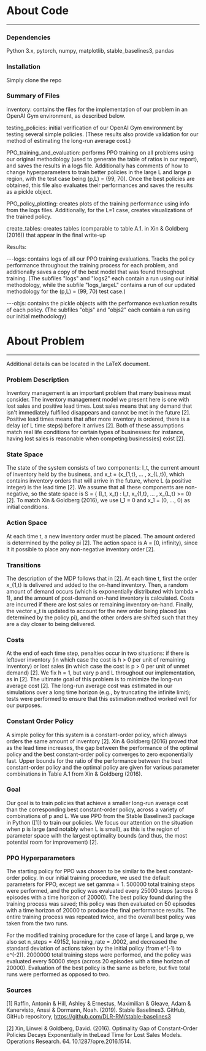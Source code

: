 # About Code
-------------
### Dependencies
Python 3.x, pytorch, numpy, matplotlib, stable_baselines3, pandas

### Installation
Simply clone the repo

### Summary of Files

inventory: contains the files for the implementation of our problem in an OpenAI Gym environment, as described below.

testing_policies: initial verification of our OpenAI Gym environment by testing several simple policies. (These results also provide validation for our method of estimating the long-run average cost.)

PPO_training_and_evaluation: performs PPO training on all problems using our original methodology (used to generate the table of ratios in our report), and saves the results in a logs file. Additionally has comments of how to change hyperparameters to train better policies in the large L and large p region, with the test case being (p,L) = (99, 70). Once the best policies are obtained, this file also evaluates their performances and saves the results as a pickle object.

PPO_policy_plotting: creates plots of the training performance using info from the logs files. Additionally, for the L=1 case, creates visualizations of the trained policy.

create_tables: creates tables (comparable to table A.1. in Xin & Goldberg (2016)) that appear in the final write-up

Results:

---logs: contains logs of all our PPO training evaluations. Tracks the policy performance throughout the training process for each problem,      and additionally saves a copy of  the best model that was found throughout training. (The subfiles "logs" and "logs2" each contain a run      using our initial methodology, while the subfile "logs_largeL"      contains a run of our updated methodology for the (p,L) = (99, 70) test      case.) 

---objs: contains the pickle objects with the performance evaluation results of each policy. (The subfiles "objs" and "objs2" each contain a    run using our initial methodology)

# About Problem
------------------

Additional details can be located in the LaTeX document. 

### Problem Description

Inventory management is an important problem that many business must consider. The inventory management model we present here is one with lost sales and positive lead times. Lost sales means that any demand that isn't immediately fulfilled disappears and cannot be met in the future [2]. Positive lead times means that after more inventory is ordered, there is a delay (of L time steps) before it arrives [2].  Both of these assumptions match real life conditions for certain types of businesses: for instance, having lost sales is reasonable when competing business(es) exist [2]. 

### State Space

The state of the system consists of two components: I_t, the current amount of inventory held by the business, and x_t = (x_{1,t}, ... , x_{L,t}), which contains inventory orders that will arrive in the future, where L (a positive integer) is the lead time [2]. We assume that all these components are non-negative, so the state space is S = { (I_t, x_t) : I_t, x_{1,t}, ... , x_{L,t} >= 0} [2]. To match Xin & Goldberg (2016), we use I_1 = 0 and x_1 = (0, ..., 0) as initial conditions. 


### Action Space

At each time t, a new inventory order must be placed. The amount ordered is determined by the policy pi [2]. The action space is A = [0, infinity), since it it possible to place any non-negative inventory order [2]. 


### Transitions

The description of the MDP follows that in [2]. At each time t, first the order x_{1,t} is delivered and added to the on-hand inventory. Then, a random amount of demand occurs (which is exponentially distributed with lambda = 1), and the amount of post-demand on-hand inventory is calculated. Costs are incurred if there are lost sales or remaining inventory on-hand. Finally, the vector x_t is updated to account for the new order being placed (as determined by the policy pi), and the other orders are shifted such that they are a day closer to being delivered. 


### Costs

At the end of each time step, penalties occur in two situations: if there is leftover inventory (in which case the cost is h > 0 per unit of remaining inventory) or lost sales (in which case the cost is p > 0 per unit of unmet demand) [2]. We fix h = 1, but vary p and L throughout our implementation, as in [2]. The ultimate goal of this problem is to minimize the long-run average cost [2]. The long-run average cost was estimated in our simulations over a long time horizon (e.g., by truncating the infinite limit); tests were performed to ensure that this estimation method worked well for our purposes. 


### Constant Order Policy
A simple policy for this system is a constant-order policy, which always orders the same amount of inventory [2]. Xin & Goldberg (2016) proved that as the lead time increases, the gap between the performance of the optimal policy and the best constant-order policy converges to zero exponentially fast. Upper bounds for the ratio of the performance between the best constant-order policy and the optimal policy are given for various parameter combinations in Table A.1 from Xin & Goldberg (2016).

### Goal
Our goal is to train policies that achieve a smaller long-run average cost than the corresponding best constant-order policy, across a variety of combinations of p and L. We use PPO from the Stable Baselines3 package in Python ([1]) to train our policies. We focus our attention on the situation when p is large (and notably when L is small), as this is the region of parameter space with the largest optimality bounds (and thus, the most potential room for improvement) [2]. 

### PPO Hyperparameters
The starting policy for PPO was chosen to be similar to the best constant-order policy. In our initial training procedure, we used the default parameters for PPO, except we set gamma = 1. 500000 total training steps were performed, and the policy was evaluated every 25000 steps (across 8 episodes with a time horizon of 20000). The best policy found during the training process was saved; this policy was then evaluated on 50 episodes with a time horizon of 20000 to produce the final performance results. The entire training process was repeated twice, and the overall best policy was taken from the two runs. 

For the modified training procedure for the case of large L and large p, we also set n_steps = 49152, learning_rate = .0002, and decreased the standard deviation of actions taken by the initial policy (from e^(-1) to e^(-2)). 2000000 total training steps were performed, and the policy was evaluated every 50000 steps (across 20 episodes with a time horizon of 20000). Evaluation of the best policy is the same as before, but five total runs were performed as opposed to two.

### Sources

[1] Raffin, Antonin & Hill, Ashley & Ernestus, Maximilian & Gleave, Adam & Kanervisto, Anssi & Dormann, Noah. (2019). Stable Baselines3. GitHub, GitHub repository, https://github.com/DLR-RM/stable-baselines3

[2] Xin, Linwei & Goldberg, David.  (2016).  Optimality Gap of Constant-Order Policies Decays Exponentially in theLead Time for Lost Sales Models.  Operations Research.  64.  10.1287/opre.2016.1514.

